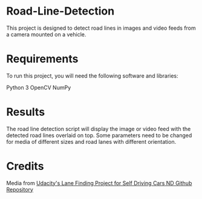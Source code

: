 # Road-Line-Detection

This project is designed to detect road lines in images and video feeds from a camera mounted on a vehicle.

# Requirements
To run this project, you will need the following software and libraries:

Python 3
OpenCV
NumPy

# Results
The road line detection script will display the image or video feed with the detected road lines overlaid on top.
Some parameters need to be changed for media of different sizes and road lanes with different orientation.

# Credits
Media from [Udacity's Lane Finding Project for Self Driving Cars ND Github Repository](https://github.com/udacity/CarND-LaneLines-P1)




